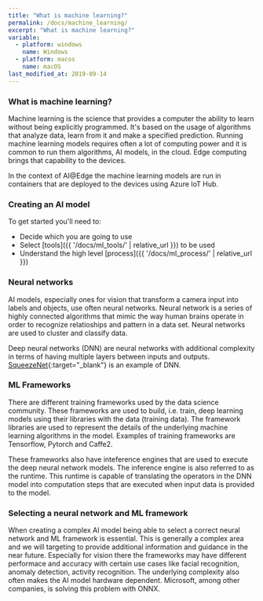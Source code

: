 ```yaml
---
title: "What is machine learning?"
permalink: /docs/machine_learning/
excerpt: "What is machine learning?"
variable:
  - platform: windows
    name: Windows
  - platform: macos
    name: macOS
last_modified_at: 2019-09-14
---
```


### What is machine learning?

Machine learning is the science that provides a computer the ability to learn without being explicitly programmed. It's based on the usage of algorithms that analyze data, learn from it and make a specified prediction. Running machine learning models requires often a lot of computing power and it is common to run them algorithms, AI models, in the cloud. Edge computing brings that capability to the devices.

In the context of AI@Edge the machine learning models are run in containers that are deployed to the devices using Azure IoT Hub.

### Creating an AI model

To get started you'll need to:
- Decide which you are going to use
- Select [tools]({{ '/docs/ml_tools/' | relative_url }}) to be used
- Understand the high level [process]({{ '/docs/ml_process/' | relative_url }})

### Neural networks

AI models, especially ones for vision that transform a camera input into labels and objects, use often neural networks. Neural network is a series of highly connected algorithms that mimic the way human brains operate in order to recognize relatioships and pattern in a data set. Neural networks are used to cluster and classify data. 

Deep neural networks (DNN) are neural networks with additional complexity in terms of having multiple layers between inputs and outputs. [SqueezeNet](https://en.wikipedia.org/wiki/SqueezeNet){:target="_blank"} is an example of DNN.

### ML Frameworks

There are different training frameworks used by the data science community. These frameworks are used to build, i.e. train, deep learning models using their libraries with the data (training data). The framework libraries are used to represent the details of the underlying machine learning algorithms in the model. Examples of training frameworks are Tensorflow, Pytorch and Caffe2.

These frameworks also have inteference engines that are used to execute the deep neural network models. The inference engine is also referred to as the runtime. This runtime is capable of translating the operators in the DNN model into computation steps that are executed when input data is provided to the model.

### Selecting a neural network and ML framework

When creating a complex AI model being able to select a correct neural network and ML framework is essential. This is generally a complex area and we will targeting to provide additional information and guidance in the near future. Especially for vision there the frameworks may have different performace and accuracy with certain use cases like facial recognition, anomaly detection, activity recognition. The underlying complexity also often makes the AI model hardware dependent. Microsoft, among other companies, is solving this problem with ONNX.